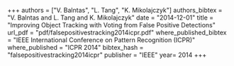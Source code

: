 +++
authors = ["V. Balntas", "L. Tang", "K. Mikolajczyk"]
authors_bibtex = "V. Balntas and L. Tang and K. Mikolajczyk"
date = "2014-12-01"
title = "Improving Object Tracking with Voting from False Positive Detections"
url_pdf = "pdf/falsepositivestracking2014icpr.pdf"
where_published_bibtex = "IEEE International Conference on Pattern Recognition (ICPR)"
where_published = "ICPR 2014"
bibtex_hash = "falsepositivestracking2014icpr"
publisher = "IEEE"
year= 2014
+++
